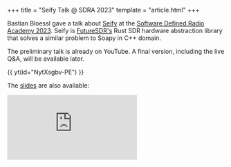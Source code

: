 +++
title = "Seify Talk @ SDRA 2023"
template = "article.html"
+++

Bastian Bloessl gave a talk about [Seify](https://github.com/FutureSDR/seify) at the [Software Defined Radio Academy 2023](https://2023.sdra.io/pages/programme.html).
Seify is [FutureSDR's](https://github.com/FutureSDR/FutureSDR) Rust SDR hardware abstraction library that solves a similar problem to Soapy in C++ domain. 

The preliminary talk is already on YouTube. A final version, including the live Q&A, will be available later.

{{ yt(id="NytXsgbv-PE") }}

The [slides](https://docs.google.com/presentation/d/1McroCCKE0aX01T-r-inOh8do3CY9Sgng0CCXJRMOjQQ/edit?usp=sharing) are also available:


<div class="ratio ratio-16x9">
<iframe src="https://docs.google.com/presentation/d/e/2PACX-1vSP1zwWOQ9urq0-kXzXE6GcjdxVJwDdIpl8b5PrtpRWr09at-QrR-1Qhl2jjYuLyJOfXv3-LwpuvVUm/embed?start=false&loop=false&delayms=3000" frameborder="0" allowfullscreen="true" mozallowfullscreen="true" webkitallowfullscreen="true"></iframe>
</div>

